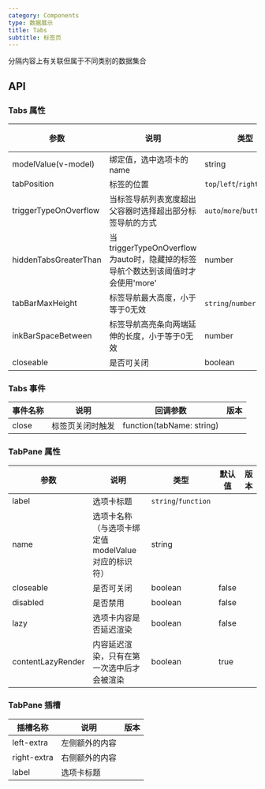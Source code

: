 ```yaml
---
category: Components
type: 数据展示
title: Tabs
subtitle: 标签页
---
```


分隔内容上有关联但属于不同类别的数据集合

## API

### Tabs 属性

| 参数                    | 说明                                                      | 类型                            | 默认值   | 版本  |
|-----------------------|---------------------------------------------------------|-------------------------------|-------|-----|
| modelValue(v-model)   | 绑定值，选中选项卡的 name                                         | string                        | 0     |     |
| tabPosition           | 标签的位置                                                   | `top`/`left`/`right`/`bottom` | top   |     |
| triggerTypeOnOverflow | 当标签导航列表宽度超出父容器时选择超出部分标签导航的方式                            | `auto`/`more`/`button`        | auto  |     |
| hiddenTabsGreaterThan | 当triggerTypeOnOverflow为auto时，隐藏掉的标签导航个数达到该阈值时才会使用'more' | number                        | 10    |     |
| tabBarMaxHeight       | 标签导航最大高度，小于等于0无效                                        | `string`/`number`             | 0     |     |
| inkBarSpaceBetween    | 标签导航高亮条向两端延伸的长度，小于等于0无效                                 | number                        | 0     |     |
| closeable             | 是否可关闭                                                   | boolean                       | false |     |

### Tabs 事件

| 事件名称     | 说明           | 回调参数              | 版本    |
|----------|-------------|---------------------|-------|
| close     | 标签页关闭时触发    | function(tabName: string)  |       |

### TabPane 属性

| 参数                | 说明                               | 类型                  | 默认值   | 版本  |
|-------------------|----------------------------------|---------------------|-------|-----|
| label             | 选项卡标题                            | `string`/`function` |       |     |
| name              | 选项卡名称（与选项卡绑定值 modelValue 对应的标识符） | string              |       |     |
| closeable         | 是否可关闭                            | boolean             | false |     |
| disabled          | 是否禁用                             | boolean             | false |     |
| lazy              | 选项卡内容是否延迟渲染                             | boolean             | false |     |
| contentLazyRender |  内容延迟渲染，只有在第一次选中后才会被渲染          | boolean             | true  |     |

### TabPane 插槽

| 插槽名称              | 说明                    | 版本  |
|-------------------|-----------------------|-----|
| left-extra        | 左侧额外的内容               |     |
| right-extra       | 右侧额外的内容               |     |
| label             | 选项卡标题                 |     |
